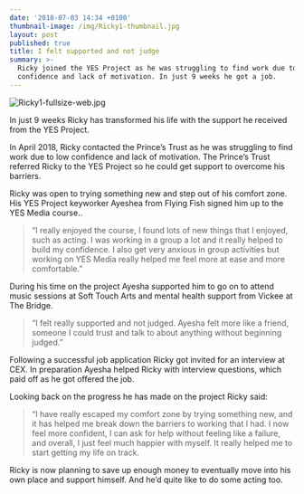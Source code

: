 ```yaml
---
date: '2018-07-03 14:34 +0100'
thumbnail-image: /img/Ricky1-thumbnail.jpg
layout: post
published: true
title: I felt supported and not judge
summary: >-
  Ricky joined the YES Project as he was struggling to find work due to low
  confidence and lack of motivation. In just 9 weeks he got a job.
---
```

![Ricky1-fullsize-web.jpg]({{site.baseurl}}/img/Ricky1-fullsize-web.jpg)

In just 9 weeks Ricky has transformed his life with the support he received from the YES Project. 

In April 2018, Ricky contacted the Prince’s Trust as he was struggling to find work due to low confidence and lack of motivation. The Prince’s Trust referred Ricky to the YES Project so he could get support to overcome his barriers.  

Ricky was open to trying something new and step out of his comfort zone. His YES Project keyworker Ayeshea from Flying Fish signed him up to the YES Media course..

> “I really enjoyed the course, I found lots of new things that I enjoyed, such as acting. I was working in a group a lot and it really helped to build my confidence.  I also get very anxious in group activities but working on YES Media really helped me feel more at ease and more comfortable.”

During his time on the project Ayesha supported him to go on to attend music sessions at Soft Touch Arts and mental health support from Vickee at The Bridge.   

> “I felt really supported and not judged. Ayesha felt more like a friend, someone I could trust and talk to about anything without beginning judged.”

Following a successful job application Ricky got invited for an interview at CEX. In preparation Ayesha helped Ricky with interview questions, which paid off as he got offered the job.

Looking back on the progress he has made on the project Ricky said:

> “I have really escaped my comfort zone by trying something new, and it has helped me break down the barriers to working that I had. I now feel more confident, I can ask for help without feeling like a failure, and overall, I just feel much happier with myself. It really helped me to start getting my life on track.

Ricky is now planning to save up enough money to eventually move into his own place and support himself. And he’d quite like to do some acting too.
